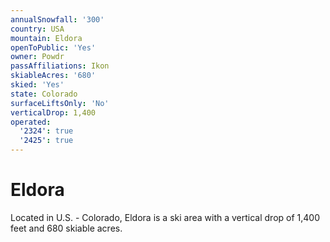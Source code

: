 ```yaml
---
annualSnowfall: '300'
country: USA
mountain: Eldora
openToPublic: 'Yes'
owner: Powdr
passAffiliations: Ikon
skiableAcres: '680'
skied: 'Yes'
state: Colorado
surfaceLiftsOnly: 'No'
verticalDrop: 1,400
operated:
  '2324': true
  '2425': true
---
```



# Eldora

Located in U.S. - Colorado, Eldora is a ski area with a vertical drop of 1,400 feet and 680 skiable acres.
